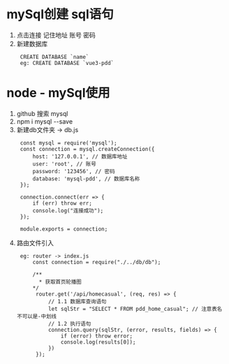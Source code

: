 # mySql创建  sql语句
1. 点击连接 记住地址 账号 密码
2. 新建数据库
   ```
    CREATE DATABASE `name`
    eg: CREATE DATABASE `vue3-pdd`
   ```

# node - mySql使用
1. github 搜索 mysql
2. npm i mysql --save
3. 新建db文件夹 -> db.js
   ```
    const mysql = require('mysql');
    const connection = mysql.createConnection({
        host: '127.0.0.1', // 数据库地址
        user: 'root', // 账号
        password: '123456', // 密码
        database: 'mysql-pdd', // 数据库名称  
    });

    connection.connect(err => {
        if (err) throw err;
        console.log("连接成功");
    });

    module.exports = connection;
   ```
4. 路由文件引入
   ```
    eg: router -> index.js
        const connection = require("./../db/db");

        /**
          * 获取首页轮播图
        */
         router.get('/api/homecasual', (req, res) => {
             // 1.1 数据库查询语句
             let sqlStr = "SELECT * FROM pdd_home_casual"; // 注意表名不可以是-中划线
             // 1.2 执行语句
             connection.query(sqlStr, (error, results, fields) => {
                 if (error) throw error;
                 console.log(results[0]);
             })
         });
   ```